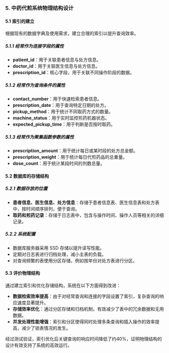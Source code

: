 ### 5. 中药代煎系统物理结构设计

#### 5.1 索引的建立

根据现有的数据字典及使用需求，建立合理的索引以提升查询效率。

##### 5.1.1 经常作为连接字段的属性
- **patient_id**：用于关联患者信息与处方信息。
- **doctor_id**：用于关联医生信息与处方信息。
- **prescription_id**：核心字段，用于关联不同操作阶段的数据。

##### 5.1.2 经常作为查询条件的属性
- **contact_number**：用于快速检索患者信息。
- **prescription_date**：用于查询特定日期的处方。
- **pickup_method**：用于统计不同取药方式的数量。
- **machine_status**：用于实时监控煎药机器状态。
- **expected_pickup_time**：用于判断是否按时取药。

##### 5.1.3 经常作为聚集函数参数的属性
- **prescription_amount**：用于统计每日或某时段的处方总金额。
- **prescription_weight**：用于统计每日代煎药品的总重量。
- **dose_count**：用于统计某段时间的剂数总量。

#### 5.2 数据库的存储结构

##### 5.2.1 数据存放的位置
- **患者信息、医生信息、处方信息**：存储于患者信息表、医生信息表和处方表中，按时间顺序排列，便于查询。
- **取药和煎药记录**：存储于日志表中，包含与操作时间、操作人员等相关的详细记录。

##### 5.2.2 系统配置
- 数据库服务器采用 SSD 存储以提升读写性能。
- 定期对日志表进行归档处理，减小主表的负载。
- 对查询频繁的表使用分区存储，例如按年份对处方表进行分区。

#### 5.3 评价物理结构

通过建立索引和优化存储结构，系统在以下方面得到改进：
- **数据检索效率提高**：由于对经常查询和连接的字段设置了索引，复杂查询的响应速度显著提升。
- **存储效率优化**：通过分区存储和归档机制，有效减少了表中的冗余数据和无用数据。
- **并发处理性能增强**：索引和分区使得同时处理多条查询和插入操作的效率提高，减少了锁表情况的发生。

经过测试验证，索引优化后关键查询的响应时间降低了约40%，证明物理结构的设计有效支持了系统的高效运行。